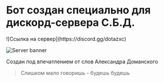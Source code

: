 <h1>Бот создан специально для дискорд-сервера С.Б.Д.</h1>
![Ссылка на сервер](https://discord.gg/dotazxc)

![Server banner](https://cdn.discordapp.com/attachments/451693563017822228/862004085695447080/5.png)

Создан под впечатлением от слов Александра Доманского
>Слишком мало говоришь - будешь будешь
